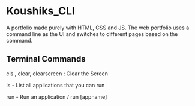 # Koushiks_CLI
A portfolio made purely with HTML, CSS and JS. The web portfolio uses a command line as the UI and switches to different pages based on the command.

## Terminal Commands

cls , clear, clearscreen : Clear the Screen

ls - List all applications that you can run

run - Run an application / run [appname]




